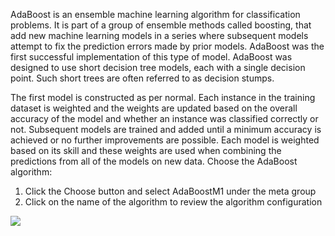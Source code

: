 AdaBoost is an ensemble machine learning algorithm for classification problems. It is part of a
group of ensemble methods called boosting, that add new machine learning models in a series
where subsequent models attempt to fix the prediction errors made by prior models. AdaBoost
was the first successful implementation of this type of model. AdaBoost was designed to use
short decision tree models, each with a single decision point. Such short trees are often referred
to as decision stumps.

The first model is constructed as per normal. Each instance in the training dataset is
weighted and the weights are updated based on the overall accuracy of the model and whether
an instance was classified correctly or not. Subsequent models are trained and added until a
minimum accuracy is achieved or no further improvements are possible. Each model is weighted
based on its skill and these weights are used when combining the predictions from all of the
models on new data. Choose the AdaBoost algorithm:
1) Click the Choose button and select AdaBoostM1 under the meta group
2) Click on the name of the algorithm to review the algorithm configuration

![](https://github.com/fenago/katacoda-scenarios/raw/master/machine-learning-mastery-weka/machine-learning-mastery-weka-chapter-19/steps/images/105.png)

